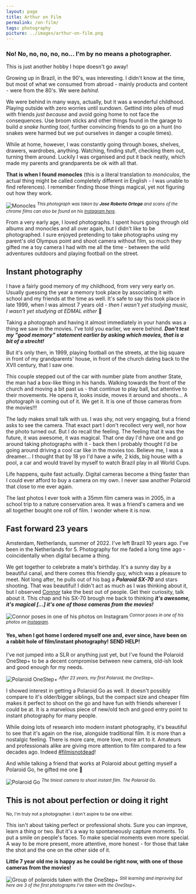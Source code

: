 ```yaml
---
layout: page
title: Arthur on Film
permalink: /on-film/
tags: photography
picture: ../images/arthur-on-film.png
---
```


### No! No, no, no, no, no... I'm by no means a photographer.

This is just another hobby I hope doesn't go away!

Growing up in Brazil, in the 90's, was interesting. I didn't know at the time, but most of what we consumed from abroad - mainly products and content - were from the 80's. We were _behind_.

We were behind in many ways, actually, but it was a wonderful childhood. Playing outside with zero worries until sundown. Gettind into piles of mud with friends _just because_ and avoid going home to not face the consequences. Use broom sticks and other things found in the garage to build _a snake hunting tool_, further convincing friends to go on a hunt (no snakes were harmed but we put ourselves in danger a couple times).

While at home, however, I was constantly going through boxes, shelves, drawers, wardrobes, anything. Watching, finding stuff, checking them out, turning them around. Luckily I was organised and put it back neatly, which made my parents and grandparents be ok with all that.

**That is when I found monocles** (this is a literal translation to _monóculos_, the actual thing might be called completely different in English - I was unable to find references). I remember finding those things magical, yet not figuring out how they work.

![Monocles](../images/monocles.png)
<sup>_This photograph was taken by **Jose Roberto Ortega** and scans of the chrome films can also be found on his [Instagram here](https://www.instagram.com/p/B_VTxo7hqJv/)_.</sup>

From a very early age, I loved photographs. I spent hours going through old albums and monocles and all over again, but I didn't like to be photographed. I sure enjoyed pretending to take photographs using my parent's old Olympus point and shoot camera without film, so much they gifted me a toy camera I had with me all the time - between the wild adventures outdoors and playing football on the street.

## Instant photography

I have a fairly good memory of my childhood, from very very early on. Usually guessing the year a memory took place by associating it with school and my friends at the time as well. It's safe to say this took place in late 1999, when I was almost 7 years old - _then I wasn't yet studying music, I wasn't yet studying at EDMAL either_ 🤔

Taking a photograph and having it almost immediately in your hands was a thing we saw in the movies. I've told you earlier, we were behind. _**Don't test my "good memory" statement earlier by asking which movies, that is a bit of a strecht!**_

But it's only then, in 1999, playing football on the streets, at the big square in front of my grandparents' house, in front of the church dating back to the XVII century, that I saw one.

This couple stepped out of the car with number plate from another State, the man had a box-like thing in his hands. Walking towards the front of the church and moving a bit past us - that continue to play ball, but attentive to their movements. He opens it, looks inside, moves it around and shoots... A photograph is coming out of it. We get it. It is one of those cameras from the movies!!!

The lady makes small talk with us. I was shy, not very engaging, but a friend asks to see the camera. That exact part I don't recollect very well, nor how the photo turned out. But I do recall the feeling. The feeling that it was the future, it was awesome, it was magical. That one day I'd have one and go around taking photographs with it - back then I probably thought I'd be going around driving a cool car like in the movies too. Believe me, I was a dreamer... I thought that by 18 yo I'd have a wife, 2 kids, big house with a pool, a car and would travel by myself to watch Brazil play in all World Cups.

Life happens, quite fast actually. Digital cameras become a thing faster than I could ever afford to buy a camera on my own. I never saw another Polaroid that close to me ever again.

The last photos I ever took with a 35mm film camera was in 2005, in a school trip to a nature conservation area. It was a friend's camera and we all together bought one roll of film. I wonder where it is now.

## Fast forward 23 years

Amsterdam, Netherlands, summer of 2022. I've left Brazil 10 years ago. I've been in the Netherlands for 5. Photography for me faded a long time ago - coincidentally when digital became a thing.

We get together to celebrate a mate's birthday. It's a sunny day by a beautiful canal, and there comes this friendly guy, which was a pleasure to meet. Not long after, he pulls out of his bag a ***Polaroid SX-70*** and stars shooting. That was beautiful! I didn't act as much as I was thinking about it, but I observed [Connor](https://www.instagram.com/connortakespictures_/) take the best out of people. Get their curiosity, talk about it. This chap and his SX-70 brough me back to thinking _**it's awesome, it's magical [...] it's one of those cameras from the movies!**_


![Connor poses in one of his photos on Instagram](../images/connor.png)
<sup>_Connor poses in one of his photos on [Instagram](https://www.instagram.com/p/CgDMWjrIJLM/)._</sup>


#### Yes, when I got home I ordered myself one and, ever since, have been on a rabbit hole of film/instant photography! SEND HELP!

I've not jumped into a SLR or anything just yet, but I've found the Polaroid OneStep+ to be a decent compromise between new camera, old-ish look and good enough for my needs.

![Polaroid OneStep+](../images/polaroid-onestepplus.png)
<sup>_After 23 years, my first Polaroid, the OneStep+._</sup>

I showed interest in getting a Polaroid Go as well. It doesn't possibly compare to it's older/bigger siblings, but the compact size and cheaper film makes it perfect to shoot on the go and have fun with friends wherever I could be at. It is a marvelous piece of new/old tech and good entry point to instant photography for many people.

While doing lots of research into modern instant photography, it's beautiful to see that it's again on the rise, alongside traditional film. It is more than a nostalgic feeling. There is more care, more love, more art to it. Amateurs and professionals alike are giving more attention to film compared to a few decades ago. Indeed [#filmisnotdead](https://www.instagram.com/explore/tags/filmisnotdead/)!

And while talking a friend that works at Polaroid about getting myself a Polaroid Go, he gifted me one 🥹

![Polaroid Go](../images/polaroid-go.png)
<sup>_The tiniest camera to shoot instant film. The Polaroid Go._</sup>


## This is not about perfection or doing it right

<sup>No, I'm truly not a photographer. I don't aspire to be one either.</sup>

This isn't about taking perfect or professional shots. Sure you can improve, learn a thing or two. But it's a way to spontaneously capture moments. To put a smile on people's faces. To make special moments even more special. A way to be more present, more attentive, more honest - for those that take the shot and the one on the other side of it.

**Little 7 year old me is happy as he could be right now, with one of those cameras from the movies!**

![Group of polaroids taken with the OneStep+](../images/polaroids.png)
<sup>_Still learning and improving but here are 3 of the first photographs I've taken with the OneStep+._</sup>